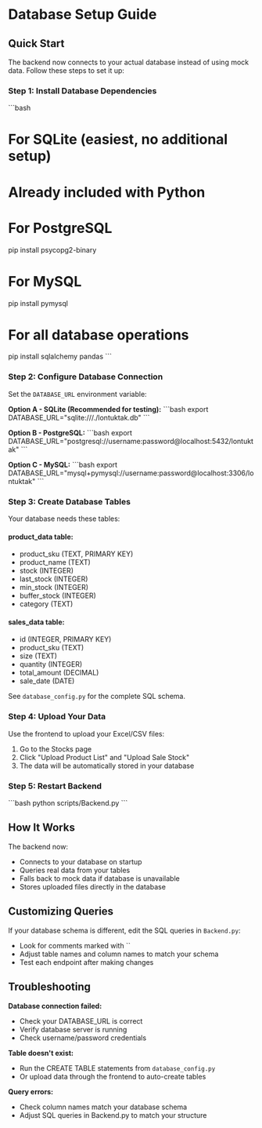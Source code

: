 # Database Setup Guide

## Quick Start

The backend now connects to your actual database instead of using mock data. Follow these steps to set it up:

### Step 1: Install Database Dependencies

\`\`\`bash
# For SQLite (easiest, no additional setup)
# Already included with Python

# For PostgreSQL
pip install psycopg2-binary

# For MySQL
pip install pymysql

# For all database operations
pip install sqlalchemy pandas
\`\`\`

### Step 2: Configure Database Connection

Set the `DATABASE_URL` environment variable:

**Option A - SQLite (Recommended for testing):**
\`\`\`bash
export DATABASE_URL="sqlite:///./lontuktak.db"
\`\`\`

**Option B - PostgreSQL:**
\`\`\`bash
export DATABASE_URL="postgresql://username:password@localhost:5432/lontuktak"
\`\`\`

**Option C - MySQL:**
\`\`\`bash
export DATABASE_URL="mysql+pymysql://username:password@localhost:3306/lontuktak"
\`\`\`

### Step 3: Create Database Tables

Your database needs these tables:

#### product_data table:
- product_sku (TEXT, PRIMARY KEY)
- product_name (TEXT)
- stock (INTEGER)
- last_stock (INTEGER)
- min_stock (INTEGER)
- buffer_stock (INTEGER)
- category (TEXT)

#### sales_data table:
- id (INTEGER, PRIMARY KEY)
- product_sku (TEXT)
- size (TEXT)
- quantity (INTEGER)
- total_amount (DECIMAL)
- sale_date (DATE)

See `database_config.py` for the complete SQL schema.

### Step 4: Upload Your Data

Use the frontend to upload your Excel/CSV files:
1. Go to the Stocks page
2. Click "Upload Product List" and "Upload Sale Stock"
3. The data will be automatically stored in your database

### Step 5: Restart Backend

\`\`\`bash
python scripts/Backend.py
\`\`\`

## How It Works

The backend now:
- Connects to your database on startup
- Queries real data from your tables
- Falls back to mock data if database is unavailable
- Stores uploaded files directly in the database

## Customizing Queries

If your database schema is different, edit the SQL queries in `Backend.py`:
- Look for comments marked with ``
- Adjust table names and column names to match your schema
- Test each endpoint after making changes

## Troubleshooting

**Database connection failed:**
- Check your DATABASE_URL is correct
- Verify database server is running
- Check username/password credentials

**Table doesn't exist:**
- Run the CREATE TABLE statements from `database_config.py`
- Or upload data through the frontend to auto-create tables

**Query errors:**
- Check column names match your database schema
- Adjust SQL queries in Backend.py to match your structure
